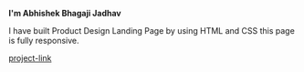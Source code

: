 **I'm Abhishek Bhagaji Jadhav**

I have built Product Design Landing Page by using HTML and CSS
this page is fully responsive.

[project-link](http://abhishekjadhav.netlify.app)